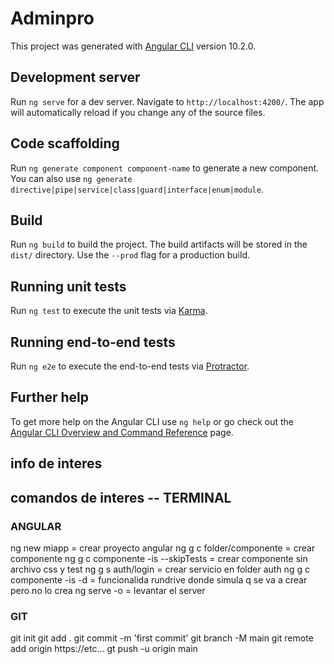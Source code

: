 # Adminpro

This project was generated with [Angular CLI](https://github.com/angular/angular-cli) version 10.2.0.

## Development server

Run `ng serve` for a dev server. Navigate to `http://localhost:4200/`. The app will automatically reload if you change any of the source files.

## Code scaffolding

Run `ng generate component component-name` to generate a new component. You can also use `ng generate directive|pipe|service|class|guard|interface|enum|module`.

## Build

Run `ng build` to build the project. The build artifacts will be stored in the `dist/` directory. Use the `--prod` flag for a production build.

## Running unit tests

Run `ng test` to execute the unit tests via [Karma](https://karma-runner.github.io).

## Running end-to-end tests

Run `ng e2e` to execute the end-to-end tests via [Protractor](http://www.protractortest.org/).

## Further help

To get more help on the Angular CLI use `ng help` or go check out the [Angular CLI Overview and Command Reference](https://angular.io/cli) page.

## info de interes


## comandos de interes -- TERMINAL
### ANGULAR
ng new miapp = crear proyecto angular
ng g c folder/componente = crear componente
ng g c componente -is --skipTests = crear componente sin archivo css y test
ng g s auth/login = crear servicio en folder auth
ng g c componente -is -d = funcionalida rundrive donde simula q se va a crear pero no lo crea
ng serve -o = levantar el server 
### GIT
git init
git add .
git commit -m 'first commit'
git branch -M main
git remote add origin https://etc...
gt push -u origin main
 
